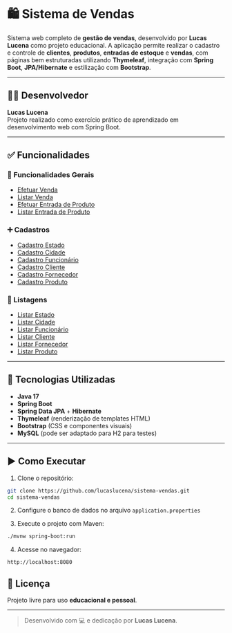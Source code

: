 # 🛍️ Sistema de Vendas

Sistema web completo de **gestão de vendas**, desenvolvido por **Lucas Lucena** como projeto educacional. A aplicação permite realizar o cadastro e controle de **clientes**, **produtos**, **entradas de estoque** e **vendas**, com páginas bem estruturadas utilizando **Thymeleaf**, integração com **Spring Boot**, **JPA/Hibernate** e estilização com **Bootstrap**.

---

## 👨‍💻 Desenvolvedor

**Lucas Lucena**  
Projeto realizado como exercício prático de aprendizado em desenvolvimento web com Spring Boot.

---

## ✅ Funcionalidades

### 🔧 Funcionalidades Gerais

- [Efetuar Venda](/cadastroVendas)
- [Listar Venda](/listarVenda)
- [Efetuar Entrada de Produto](/cadastroEntrada)
- [Listar Entrada de Produto](/listarEntrada)

### ➕ Cadastros

- [Cadastro Estado](/cadastroEstado)
- [Cadastro Cidade](/cadastroCidade)
- [Cadastro Funcionário](/cadastroFuncionario)
- [Cadastro Cliente](/cadastroCliente)
- [Cadastro Fornecedor](/cadastroFornecedor)
- [Cadastro Produto](/cadastroProduto)

### 📄 Listagens

- [Listar Estado](/listarEstado)
- [Listar Cidade](/listarCidade)
- [Listar Funcionário](/listarFuncionario)
- [Listar Cliente](/listarCliente)
- [Listar Fornecedor](/listarFornecedor)
- [Listar Produto](/listarProduto)

---

## 🧰 Tecnologias Utilizadas

- **Java 17**
- **Spring Boot**
- **Spring Data JPA** + **Hibernate**
- **Thymeleaf** (renderização de templates HTML)
- **Bootstrap** (CSS e componentes visuais)
- **MySQL** (pode ser adaptado para H2 para testes)

---

## ▶️ Como Executar

1. Clone o repositório:
```bash
git clone https://github.com/lucaslucena/sistema-vendas.git
cd sistema-vendas
```

2. Configure o banco de dados no arquivo `application.properties`

3. Execute o projeto com Maven:
```bash
./mvnw spring-boot:run
```

4. Acesse no navegador:
```
http://localhost:8080
```

## 📄 Licença

Projeto livre para uso **educacional e pessoal**.

---

> Desenvolvido com 💻 e dedicação por **Lucas Lucena**.
